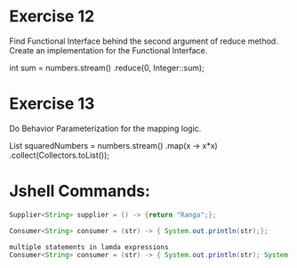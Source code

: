 # Exercise 12

Find Functional Interface behind the second argument of reduce method. Create an implementation for the Functional Interface.

int sum = numbers.stream()
	.reduce(0, Integer::sum);


# Exercise 13

Do Behavior Parameterization for the mapping logic.

List<Integer> squaredNumbers =  numbers.stream()
									   .map(x -> x*x)
									   .collect(Collectors.toList());

# Jshell Commands:
```java
Supplier<String> supplier = () -> {return "Ranga";};

Consumer<String> consumer = (str) -> { System.out.println(str);};

multiple statements in lamda expressions
Consumer<String> consumer = (str) -> { System.out.println(str); System.out.println(str);};
```